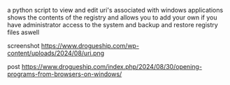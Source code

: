 a python script to view and edit uri's associated with windows applications shows the contents of the registry and allows you to add your own if you have administrator access to the system and backup and restore registry files aswell

screenshot
https://www.drogueship.com/wp-content/uploads/2024/08/uri.png

post
https://www.drogueship.com/index.php/2024/08/30/opening-programs-from-browsers-on-windows/

